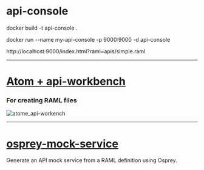 # api-console


 docker build -t api-console .

 docker run --name my-api-console -p 9000:9000 -d api-console
 
 http://localhost:9000/index.html?raml=apis/simple.raml 

-------------------------------------------------------------

# [Atom + api-workbench](https://atom.io/packages/api-workbench)
### For creating RAML files

![atome_api-workench](https://cloud.githubusercontent.com/assets/7684497/18092803/07ad9fea-6ece-11e6-8704-bba0cfed66cb.png)


-------------------------------------------------------------

# [osprey-mock-service](https://github.com/mulesoft-labs/osprey-mock-service)  

  Generate an API mock service from a RAML definition using Osprey.
  
  
